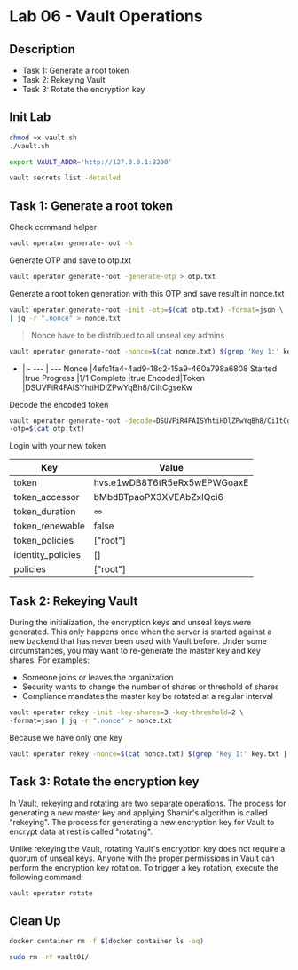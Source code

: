 # Lab 06 - Vault Operations

<walkthrough-tutorial-duration duration="40.0"></walkthrough-tutorial-duration>

## Description

* Task 1: Generate a root token
* Task 2: Rekeying Vault
* Task 3: Rotate the encryption key


## Init Lab

```bash
chmod +x vault.sh
./vault.sh
```


```bash
export VAULT_ADDR='http://127.0.0.1:8200' 

vault secrets list -detailed
```

## Task 1: Generate a root token

Check command helper

```bash
vault operator generate-root -h
```

Generate OTP and save to otp.txt

```bash
vault operator generate-root -generate-otp > otp.txt
```

Generate a root token generation with this OTP and save result in nonce.txt

```bash
vault operator generate-root -init -otp=$(cat otp.txt) -format=json \
| jq -r ".nonce" > nonce.txt
```

> Nonce have to be distribued to all unseal key admins

```bash
vault operator generate-root -nonce=$(cat nonce.txt) $(grep 'Key 1:' key.txt | awk '{print $NF}')
```

  - | -
--- | ---
Nonce           |4efc1fa4-4ad9-18c2-15a9-460a798a6808
Started         |true
Progress        |1/1
Complete        |true
Encoded|Token   |DSUVFiR4FAISYhtiHDlZPwYqBh8/CiItCgseKw

Decode the encoded token

```bash
vault operator generate-root -decode=DSUVFiR4FAISYhtiHDlZPwYqBh8/CiItCgseKw \
-otp=$(cat otp.txt)
```

Login with your new token


Key                 |Value
---                 |-----
token               |hvs.e1wDB8T6tR5eRx5wEPWGoaxE
token_accessor      |bMbdBTpaoPX3XVEAbZxIQci6
token_duration      |∞
token_renewable     |false
token_policies      |["root"]
identity_policies   |[]
policies            |["root"]

## Task 2: Rekeying Vault

During the initialization, the encryption keys and unseal keys were generated. This only happens once when the server is started against a new backend that has never been used with Vault before.
Under some circumstances, you may want to re-generate the master key and key shares. For examples:

- Someone joins or leaves the organization
- Security wants to change the number of shares or threshold of shares
- Compliance mandates the master key be rotated at a regular interval

```bash
vault operator rekey -init -key-shares=3 -key-threshold=2 \
-format=json | jq -r ".nonce" > nonce.txt
```

Because we have only one key

```bash
vault operator rekey -nonce=$(cat nonce.txt) $(grep 'Key 1:' key.txt | awk '{print $NF}')
```

## Task 3: Rotate the encryption key

In Vault, rekeying and rotating are two separate operations. The process for generating a new master key and applying Shamir's algorithm is called "rekeying". The process for generating a new encryption key for
Vault to encrypt data at rest is called "rotating".

Unlike rekeying the Vault, rotating Vault's encryption key does not require a quorum of unseal keys. Anyone with the proper permissions in Vault can perform the encryption key rotation.
To trigger a key rotation, execute the following command:

```bash
vault operator rotate
```


## Clean Up

```bash
docker container rm -f $(docker container ls -aq)

sudo rm -rf vault01/
```